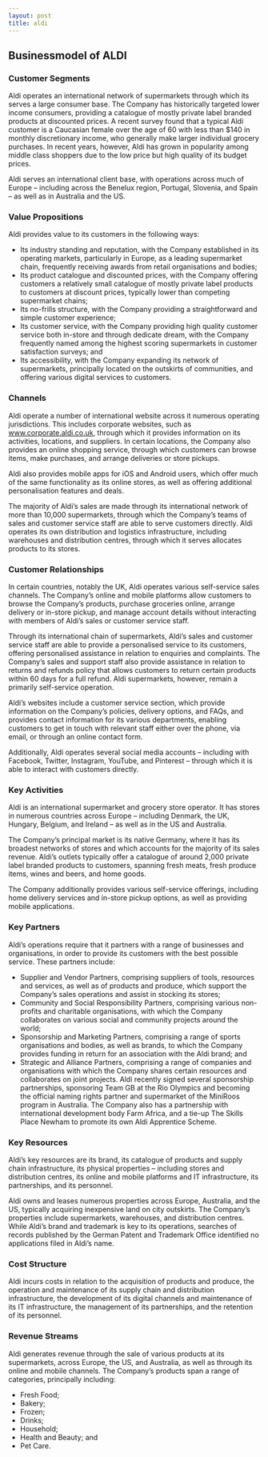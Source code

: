 ```yaml
---
layout: post
title: aldi
---
```


Businessmodel of ALDI
----------------------

### Customer Segments

Aldi operates an international network of supermarkets through which its serves a large consumer base. The Company has historically targeted lower income consumers, providing a catalogue of mostly private label branded products at discounted prices. A recent survey found that a typical Aldi customer is a Caucasian female over the age of 60 with less than $140 in monthly discretionary income, who generally make larger individual grocery purchases. In recent years, however, Aldi has grown in popularity among middle class shoppers due to the low price but high quality of its budget prices.

Aldi serves an international client base, with operations across much of Europe – including across the Benelux region, Portugal, Slovenia, and Spain – as well as in Australia and the US.

### Value Propositions

Aldi provides value to its customers in the following ways:

 * Its industry standing and reputation, with the Company established in its operating markets, particularly in Europe, as a leading supermarket chain, frequently receiving awards from retail organisations and bodies;
* Its product catalogue and discounted prices, with the Company offering customers a relatively small catalogue of mostly private label products to customers at discount prices, typically lower than competing supermarket chains;
* Its no-frills structure, with the Company providing a straightforward and simple customer experience;
* Its customer service, with the Company providing high quality customer service both in-store and through dedicate dream, with the Company frequently named among the highest scoring supermarkets in customer satisfaction surveys; and
* Its accessibility, with the Company expanding its network of supermarkets, principally located on the outskirts of communities, and offering various digital services to customers.
 ### Channels

Aldi operate a number of international website across it numerous operating jurisdictions. This includes corporate websites, such as www.corporate.aldi.co.uk, through which it provides information on its activities, locations, and suppliers. In certain locations, the Company also provides an online shopping service, through which customers can browse items, make purchases, and arrange deliveries or store pickups.

Aldi also provides mobile apps for iOS and Android users, which offer much of the same functionality as its online stores, as well as offering additional personalisation features and deals.

The majority of Aldi’s sales are made through its international network of more than 10,000 supermarkets, through which the Company’s teams of sales and customer service staff are able to serve customers directly. Aldi operates its own distribution and logistics infrastructure, including warehouses and distribution centres, through which it serves allocates products to its stores.

### Customer Relationships

In certain countries, notably the UK, Aldi operates various self-service sales channels. The Company’s online and mobile platforms allow customers to browse the Company’s products, purchase groceries online, arrange delivery or in-store pickup, and manage account details without interacting with members of Aldi’s sales or customer service staff.

Through its international chain of supermarkets, Aldi’s sales and customer service staff are able to provide a personalised service to its customers, offering personalised assistance in relation to enquiries and complaints. The Company’s sales and support staff also provide assistance in relation to returns and refunds policy that allows customers to return certain products within 60 days for a full refund. Aldi supermarkets, however, remain a primarily self-service operation.

Aldi’s websites include a customer service section, which provide information on the Company’s policies, delivery options, and FAQs, and provides contact information for its various departments, enabling customers to get in touch with relevant staff either over the phone, via email, or through an online contact form.

Additionally, Aldi operates several social media accounts – including with Facebook, Twitter, Instagram, YouTube, and Pinterest – through which it is able to interact with customers directly.

### Key Activities

Aldi is an international supermarket and grocery store operator. It has stores in numerous countries across Europe – including Denmark, the UK, Hungary, Belgium, and Ireland – as well as in the US and Australia.

The Company’s principal market is its native Germany, where it has its broadest networks of stores and which accounts for the majority of its sales revenue. Aldi’s outlets typically offer a catalogue of around 2,000 private label branded products to customers, spanning fresh meats, fresh produce items, wines and beers, and home goods.

The Company additionally provides various self-service offerings, including home delivery services and in-store pickup options, as well as providing mobile applications.

### Key Partners

Aldi’s operations require that it partners with a range of businesses and organisations, in order to provide its customers with the best possible service. These partners include:

 * Supplier and Vendor Partners, comprising suppliers of tools, resources and services, as well as of products and produce, which support the Company’s sales operations and assist in stocking its stores;
* Community and Social Responsibility Partners, comprising various non-profits and charitable organisations, with which the Company collaborates on various social and community projects around the world;
* Sponsorship and Marketing Partners, comprising a range of sports organisations and bodies, as well as brands, to which the Company provides funding in return for an association with the Aldi brand; and
* Strategic and Alliance Partners, comprising a range of companies and organisations with which the Company shares certain resources and collaborates on joint projects.
 Aldi recently signed several sponsorship partnerships, sponsoring Team GB at the Rio Olympics and becoming the official naming rights partner and supermarket of the MiniRoos program in Australia. The Company also has a partnership with international development body Farm Africa, and a tie-up The Skills Place Newham to promote its own Aldi Apprentice Scheme.

### Key Resources

Aldi’s key resources are its brand, its catalogue of products and supply chain infrastructure, its physical properties – including stores and distribution centres, its online and mobile platforms and IT infrastructure, its partnerships, and its personnel.

Aldi owns and leases numerous properties across Europe, Australia, and the US, typically acquiring inexpensive land on city outskirts. The Company’s properties include supermarkets, warehouses, and distribution centres. While Aldi’s brand and trademark is key to its operations, searches of records published by the German Patent and Trademark Office identified no applications filed in Aldi’s name.

### Cost Structure

Aldi incurs costs in relation to the acquisition of products and produce, the operation and maintenance of its supply chain and distribution infrastructure, the development of its digital channels and maintenance of its IT infrastructure, the management of its partnerships, and the retention of its personnel.

### Revenue Streams

Aldi generates revenue through the sale of various products at its supermarkets, across Europe, the US, and Australia, as well as through its online and mobile channels. The Company’s products span a range of categories, principally including:

 * Fresh Food;
* Bakery;
* Frozen;
* Drinks;
* Household;
* Health and Beauty; and
* Pet Care.
